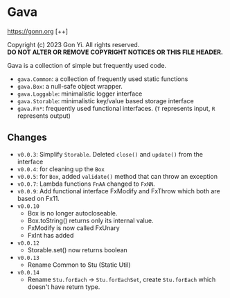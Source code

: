 # Gava

<https://gonn.org> [++]  

Copyright (c) 2023 Gon Yi. All rights reserved.  
__DO NOT ALTER OR REMOVE COPYRIGHT NOTICES OR THIS FILE HEADER.__

Gava is a collection of simple but frequently used code.

- `gava.Common`:   a collection of frequently used static functions
- `gava.Box`:      a null-safe object wrapper.
- `gava.Loggable`: minimalistic logger interface
- `gava.Storable`: minimalistic key/value based storage interface
- `gava.Fn*`:      frequently used functional interfaces. (`T` represents input, `R` represents output)

## Changes

- `v0.0.3`: Simplify `Storable`. Deleted `close()` and `update()` from the interface
- `v0.0.4`: for cleaning up the `Box` 
- `v0.0.5`: for `Box`, added `validate()` method that can throw an exception
- `v0.0.7`: Lambda functions `FnAA` changed to `FxNN`. 
- `v0.0.9`: Add functional interface FxModify and FxThrow which both are based on Fx11.
- `v0.0.10` 
  - Box is no longer autocloseable.
  - Box.toString() returns only its internal value. 
  - FxModify is now called FxUnary
  - FxInt has added
- `v0.0.12`
  - Storable.set() now returns boolean
- `v0.0.13`
  - Rename Common to Stu (Static Util) 
- `v0.0.14`
  - Rename `Stu.forEach` -> `Stu.forEachSet`, create `Stu.forEach` which doesn't have return type.
